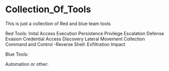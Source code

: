# Collection_Of_Tools
This is just a collection of Red and blue team tools

Red Tools:
  Inital Access
  Execution
  Persistence
  Privilege Escalation
  Defense Evasion
  Credential Access
  Discovery
  Lateral Movement
  Collection
  Command and Control
    -Reverse Shell: 
  Exfiltration
  Impact

Blue Tools:



Automation or other:
